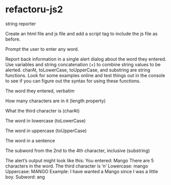 refactoru-js2
=============

string reporter

Create an html file and js file and add a script tag to include the js file as before.

Prompt the user to enter any word.

Report back information in a single alert dialog about the word they entered. Use variables and string concatenation (+) to combine string values to be alerted. charAt, toLowerCase, toUpperCase, and substring are string functions. Look for some examples online and test things out in the console to see if you can figure out the syntax for using these functions.

The word they entered, verbatim

How many characters are in it (length property)

What the third character is (charAt)

The word in lowercase (toLowerCase)

The word in uppercase (toUpperCase)

The word in a sentence

The subword from the 2nd to the 4th character, inclusive (substring)

The alert’s output might look like this:
You entered: Mango
There are 5 characters in the word.
The third character is ‘n’
Lowercase: mango
Uppercase: MANGO
Example: I have wanted a Mango since I was a little boy.
Subword: ang

